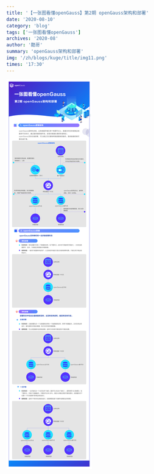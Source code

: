 ```yaml
---
title: '【一张图看懂openGauss】第2期 openGauss架构和部署'
date: '2020-08-10'
category: 'blog'
tags: ['一张图看懂openGauss']
archives: '2020-08'
author: '酷哥'
summary: 'openGauss架构和部署'
img: '/zh/blogs/kuge/title/img11.png'
times: '17:30'
---
```


<img src='./img/Issue_2_openGauss_Architecture_and_Deployment.jpg'>
